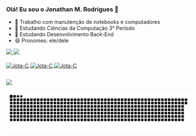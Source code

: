 ### Olá! Eu sou o Jonathan M. Rodrigues 👋

- 🔭 Trabalho com manutenção de notebooks e computadores
- 🌱 Estudando Ciências da Computação 3° Período
- 🌱 Estudando Desenvolvimento Back-End
- 😄 Pronomes: ele/dele

<div>
  <a href="https://github.com/JotaRodrigues">
  <img height="160em" src="https://github-readme-stats.vercel.app/api?username=JotaRodrigues&show_icons=true&theme=tokyonight&include_all_commits=true&count_private=true"/>
  <img height="160em" src="https://github-readme-stats.vercel.app/api/top-langs/?username=JotaRodrigues&layout=compact&langs_count=16&theme=tokyonight"/>
</div>
<div style="display: inline_block"><br>
  <img align="center" alt="Jota-C" height="40" width="50" src="https://cdn.jsdelivr.net/gh/devicons/devicon/icons/c/c-original.svg" />
  <img align="center" alt="Jota-C" height="40" width="50" src="https://cdn.jsdelivr.net/gh/devicons/devicon/icons/css3/css3-plain-wordmark.svg" />
  <img align="center" alt="Jota-C" height="40" width="50" src="https://cdn.jsdelivr.net/gh/devicons/devicon/icons/html5/html5-original-wordmark.svg" />
  
  <!--
  <img align="center" alt="Jota-C" height="30" width="40" src="https://cdn.jsdelivr.net/gh/devicons/devicon/icons/php/php-original.svg" />
  <img align="center" alt="Jota-C" height="30" width="40" src="https://cdn.jsdelivr.net/gh/devicons/devicon/icons/laravel/laravel-plain-wordmark.svg" />
  -->
  
  ##
  
<div>
    <a href="https://www.linkedin.com/in/jonathanmoraisrodrigues/" target="_blank"><img src="https://img.shields.io/badge/LinkedIn-0077B5?style=for-the-badge&logo=linkedin&logoColor=white" target="_blank" ><a/>
    
![Snake animation](https://github.com/JotaRodrigues/JotaRodrigues/blob/output/github-contribution-grid-snake.svg)
      
</div>
